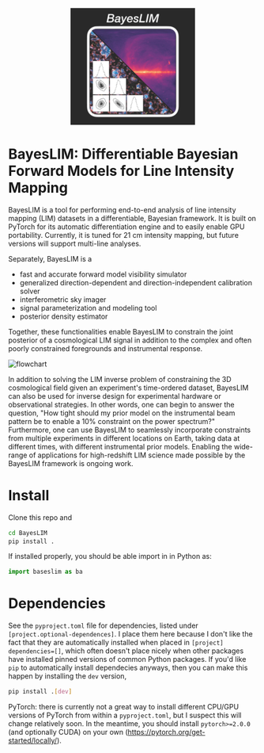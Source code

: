 <p align="center">
<img src="docs/source/_static/img/icon_dark.jpg" width=50% height=50%>
</p>

# BayesLIM: Differentiable Bayesian Forward Models for Line Intensity Mapping

BayesLIM is a tool for performing end-to-end analysis of line intensity mapping (LIM) datasets in a differentiable, Bayesian framework.
It is built on PyTorch for its automatic differentiation engine and to easily enable GPU portability.
Currently, it is tuned for 21 cm intensity mapping, but future versions will support multi-line analyses.

Separately, BayesLIM is a 

* fast and accurate forward model visibility simulator
* generalized direction-dependent and direction-independent calibration solver
* interferometric sky imager
* signal parameterization and modeling tool
* posterior density estimator

Together, these functionalities enable BayesLIM to constrain the joint posterior of a cosmological LIM signal in addition to the complex and often poorly constrained foregrounds and instrumental response.

![flowchart](https://github.com/nkern/bayescal/blob/main/docs/source/_static/img/flowchart.png)

In addition to solving the LIM inverse problem of constraining the 3D cosmological field given an experiment's time-ordered dataset, BayesLIM can also be used for inverse design for experimental hardware or observational strategies.
In other words, one can begin to answer the question, "How tight should my prior model on the instrumental beam pattern be to enable a 10\% constraint on the power spectrum?"
Furthermore, one can use BayesLIM to seamlessly incorporate constraints from multiple experiments in different locations on Earth, taking data at different times, with different instrumental prior models.
Enabling the wide-range of applications for high-redshift LIM science made possible by the BayesLIM framework is ongoing work.

# Install

Clone this repo and

```bash
cd BayesLIM
pip install .
```

If installed properly, you should be able import in in Python as:
```python
import baseslim as ba
```

# Dependencies
See the `pyproject.toml` file for dependencies, listed under `[project.optional-dependences]`.
I place them here because I don't like the fact that they are automatically installed when placed in
`[project] dependencies=[]`, which often doesn't place nicely when other packages have installed pinned
versions of common Python packages.
If you'd like `pip` to automatically install dependecies anyways, then you can make this happen by installing the `dev` version,
```bash
pip install .[dev]
```

PyTorch: there is currently not a great way to install different CPU/GPU versions of PyTorch from within a `pyproject.toml`, but I suspect this will change relatively soon. In the meantime, you should install `pytorch>=2.0.0` (and optionally CUDA) on your own (<https://pytorch.org/get-started/locally/>).


